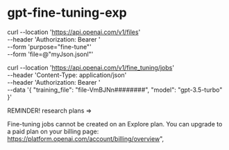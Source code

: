 # gpt-fine-tuning-exp

curl --location 'https://api.openai.com/v1/files' \
--header 'Authorization: Bearer ' \
--form 'purpose="fine-tune"' \
--form 'file=@"myJson.jsonl"'

curl --location 'https://api.openai.com/v1/fine_tuning/jobs' \
--header 'Content-Type: application/json' \
--header 'Authorization: Bearer ' \
--data '{
    "training_file": "file-VmBJNn########",
    "model": "gpt-3.5-turbo"
  }'
  
REMINDER! research plans =>

Fine-tuning jobs cannot be created on an Explore plan. You can upgrade to a paid plan on your billing page: https://platform.openai.com/account/billing/overview",   
